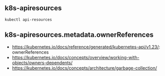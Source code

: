 ## k8s-apiresources

```
kubectl api-resources
```

## k8s-apiresources.metadata.ownerReferences

- https://kubernetes.io/docs/reference/generated/kubernetes-api/v1.23/: ownerReferences
- https://kubernetes.io/docs/concepts/overview/working-with-objects/owners-dependents/
- https://kubernetes.io/docs/concepts/architecture/garbage-collection/
